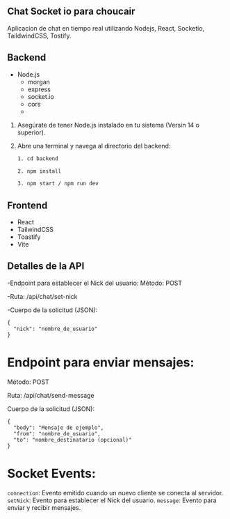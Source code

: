 ## Chat Socket io para choucair

Aplicacion de chat en tiempo real utilizando Nodejs, React, Socketio, TaildwindCSS, Tostify.


## Backend

- Node.js
  - morgan 
  - express
  - socket.io
  - cors
  - 

1. Asegúrate de tener Node.js instalado en tu sistema (Versin 14 o superior).

2. Abre una terminal y navega al directorio del backend:

   ```bash
   1. cd backend

   2. npm install

   3. npm start / npm run dev
   ```

## Frontend

- React
- TailwindCSS
- Toastify
- Vite


## Detalles de la API

-Endpoint para establecer el Nick del usuario:
Método: POST

-Ruta: /api/chat/set-nick

-Cuerpo de la solicitud (JSON):

```
{
  "nick": "nombre_de_usuario"
}
```

# Endpoint para enviar mensajes:
Método: POST

Ruta: /api/chat/send-message

Cuerpo de la solicitud (JSON):

```
{
  "body": "Mensaje de ejemplo",
  "from": "nombre_de_usuario",
  "to": "nombre_destinatario (opcional)"
}
```

# Socket Events:
`connection`: Evento emitido cuando un nuevo cliente se conecta al servidor.
`setNick`: Evento para establecer el Nick del usuario.
`message`: Evento para enviar y recibir mensajes.

